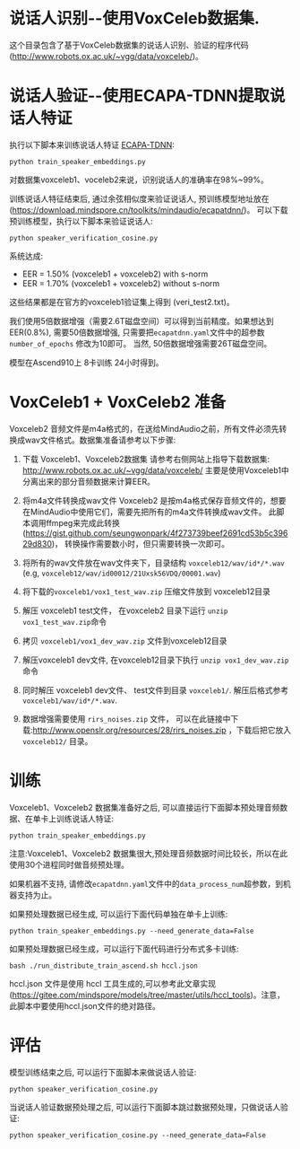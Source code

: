 # 说话人识别--使用VoxCeleb数据集.
这个目录包含了基于VoxCeleb数据集的说话人识别、验证的程序代码(http://www.robots.ox.ac.uk/~vgg/data/voxceleb/)。

# 说话人验证--使用ECAPA-TDNN提取说话人特证
执行以下脚本来训练说话人特证 [ECAPA-TDNN](https://arxiv.org/abs/2005.07143):

`python train_speaker_embeddings.py`

对数据集voxceleb1、voceleb2来说，识别说话人的准确率在98%~99%。

训练说话人特征结束后, 通过余弦相似度来验证说话人, 预训练模型地址放在(https://download.mindspore.cn/toolkits/mindaudio/ecapatdnn/)。 可以下载预训练模型，执行以下脚本来验证说话人:

`python speaker_verification_cosine.py`

系统达成:
- EER = 1.50% (voxceleb1 + voxceleb2) with s-norm
- EER = 1.70% (voxceleb1 + voxceleb2) without s-norm

这些结果都是在官方的voxceleb1验证集上得到 (veri_test2.txt)。

我们使用5倍数据增强（需要2.6T磁盘空间）可以得到当前精度。如果想达到EER(0.8%), 需要50倍数据增强, 只需要把`ecapatdnn.yaml`文件中的超参数 `number_of_epochs` 修改为10即可。
当然, 50倍数据增强需要26T磁盘空间。

模型在Ascend910上 8卡训练 24小时得到。

# VoxCeleb1 + VoxCeleb2 准备
Voxceleb2 音频文件是m4a格式的，在送给MindAudio之前，所有文件必须先转换成wav文件格式。数据集准备请参考以下步骤:

1. 下载 Voxceleb1、Voxceleb2数据集
请参考右侧网站上指导下载数据集: http://www.robots.ox.ac.uk/~vgg/data/voxceleb/
主要是使用Voxceleb1中分离出来的部分音频数据来计算EER。


2. 将m4a文件转换成wav文件
Voxceleb2 是按m4a格式保存音频文件的，想要在MindAudio中使用它们，需要先把所有的m4a文件转换成wav文件。
此脚本调用ffmpeg来完成此转换(https://gist.github.com/seungwonpark/4f273739beef2691cd53b5c39629d830)， 转换操作需要数小时，但只需要转换一次即可。


3. 将所有的wav文件放在wav文件夹下，目录结构 `voxceleb12/wav/id*/*.wav` (e.g, `voxceleb12/wav/id00012/21Uxsk56VDQ/00001.wav`)


4. 将下载的`voxceleb1/vox1_test_wav.zip` 压缩文件放到 voxceleb12目录


5. 解压 voxceleb1 test文件， 在voxceleb2 目录下运行 `unzip vox1_test_wav.zip`命令


6. 拷贝 `voxceleb1/vox1_dev_wav.zip` 文件到voxceleb12目录


7. 解压voxceleb1 dev文件, 在voxceleb12目录下执行 `unzip vox1_dev_wav.zip`命令


8. 同时解压 voxceleb1 dev文件、 test文件到目录 `voxceleb1/`. 解压后格式参考 `voxceleb1/wav/id*/*.wav`.


9. 数据增强需要使用 `rirs_noises.zip` 文件， 可以在此链接中下载:http://www.openslr.org/resources/28/rirs_noises.zip ，下载后把它放入 `voxceleb12/` 目录。

# 训练
Voxceleb1、Voxceleb2 数据集准备好之后, 可以直接运行下面脚本预处理音频数据、在单卡上训练说话人特证:

`python train_speaker_embeddings.py`

注意:Voxceleb1、Voxceleb2 数据集很大,预处理音频数据时间比较长，所以在此使用30个进程同时做音频预处理。

如果机器不支持, 请修改`ecapatdnn.yaml`文件中的`data_process_num`超参数，到机器支持为止。

如果预处理数据已经生成, 可以运行下面代码单独在单卡上训练:

`python train_speaker_embeddings.py --need_generate_data=False`

如果预处理数据已经生成，可以运行下面代码进行分布式多卡训练:

`bash ./run_distribute_train_ascend.sh hccl.json`

hccl.json 文件是使用 hccl 工具生成的,可以参考此文章实现 (https://gitee.com/mindspore/models/tree/master/utils/hccl_tools)。注意，此脚本中要使用hccl.json文件的绝对路径。

# 评估
模型训练结束之后, 可以运行下面脚本来做说话人验证:

`python speaker_verification_cosine.py`

当说话人验证数据预处理之后, 可以运行下面脚本跳过数据预处理，只做说话人验证:

`python speaker_verification_cosine.py --need_generate_data=False`

